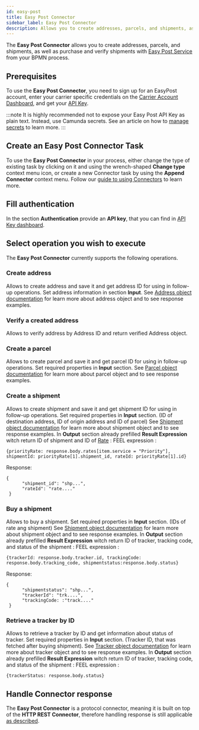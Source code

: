 ```yaml
---
id: easy-post
title: Easy Post Connector
sidebar_label: Easy Post Connector
description: Allows you to create addresses, parcels, and shipments, as well as purchase and verify shipments
---
```


The **Easy Post Connector** allows you to create addresses, parcels, and shipments, as well as purchase and verify shipments with [Easy Post Service](https://www.easypost.com/) from your BPMN process.

## Prerequisites

To use the **Easy Post Connector**, you need to sign up for an EasyPost account, enter your carrier specific credentials on the [Carrier Account Dashboard](https://www.easypost.com/account/carriers), and get your [API Key](https://www.easypost.com/account/api-keys).

:::note
It is highly recommended not to expose your Easy Post API Key as plain text. Instead, use Camunda secrets.
See an article on how to [manage secrets](../../../components/console/manage-clusters/manage-secrets.md) to learn more.
:::

## Create an Easy Post Connector Task

To use the **Easy Post Connector** in your process, either change the type of existing task by clicking on it and using the wrench-shaped **Change type** context menu icon, or create a new Connector task by using the **Append Connector** context menu. Follow our [guide to using Connectors](../use-connectors.md) to learn more.

## Fill authentication

In the section **Authentication** provide an **API key**, that you can find in [API Key dashboard](https://www.easypost.com/account/api-keys).

## Select operation you wish to execute

The **Easy Post Connector** currently supports the following operations.

### Create address

Allows to create address and save it and get address ID for using in follow-up operations.
Set address information in section **Input**.
See [Address object documentation](https://www.easypost.com/docs/api#addresses) for learn more about address object and to see response examples.

### Verify a created address

Allows to verify address by Address ID and return verified Address object.

### Create a parcel

Allows to create parcel and save it and get parcel ID for using in follow-up operations.
Set required properties in **Input** section.
See [Parcel object documentation](https://www.easypost.com/docs/api#parcels) for learn more about parcel object and to see response examples.

### Create a shipment

Allows to create shipment and save it and get shipment ID for using in follow-up operations.
Set required properties in **Input** section. (ID of destination address, ID of origin address and ID of parcel)
See [Shipment object documentation](https://www.easypost.com/docs/api#shipments) for learn more about shipment object and to see response examples.
In **Output** section already prefilled **Result Expression** witch return ID of shipment and ID of [Rate](https://www.easypost.com/docs/api#rates) :
FEEL expression :

```
{priorityRate: response.body.rates[item.service = "Priority"], shipmentId: priorityRate[1].shipment_id, rateId: priorityRate[1].id}
```

Response:

```
{
      "shipment_id": "shp...",
      "rateId": "rate...."
 }
```

### Buy a shipment

Allows to buy a shipment.
Set required properties in **Input** section. (IDs of rate ang shipment)
See [Shipment object documentation](https://www.easypost.com/docs/api#buy-a-shipment) for learn more about shipment object and to see response examples.
In **Output** section already prefilled **Result Expression** witch return ID of tracker, tracking code, and status of the shipment :
FEEL expression :

```
{trackerId: response.body.tracker.id, trackingCode: response.body.tracking_code, shipmentstatus:response.body.status}
```

Response:

```
{
      "shipmentstatus": "shp...",
      "trackerId": "trk....",
      "trackingCode: :"track...."
 }
```

### Retrieve a tracker by ID

Allows to retrieve a tracker by ID and get information about status of tracker.
Set required properties in **Input** section. (Tracker ID, that was fetched after buying shipment).
See [Tracker object documentation](https://www.easypost.com/docs/api/java#trackers) for learn more about tracker object and to see response examples.
In **Output** section already prefilled **Result Expression** witch return ID of tracker, tracking code, and status of the shipment :
FEEL expression :

```
{trackerStatus: response.body.status}
```

## Handle Connector response

The **Easy Post Connector** is a protocol connector, meaning it is built on top of the **HTTP REST Connector**, therefore
handling response is still applicable [as described](./rest.md#response).
